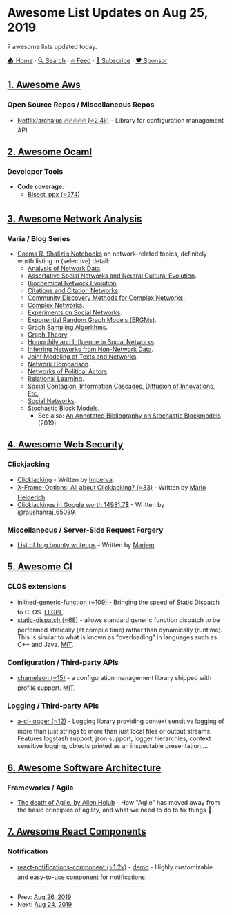 # Awesome List Updates on Aug 25, 2019

7 awesome lists updated today.

[🏠 Home](/README.md) · [🔍 Search](https://www.trackawesomelist.com/search/) · [🔥 Feed](https://www.trackawesomelist.com/rss.xml) · [📮 Subscribe](https://trackawesomelist.us17.list-manage.com/subscribe?u=d2f0117aa829c83a63ec63c2f&id=36a103854c) · [❤️  Sponsor](https://github.com/sponsors/theowenyoung)



## [1. Awesome Aws](/content/donnemartin/awesome-aws/README.md)

### Open Source Repos / Miscellaneous Repos

*   [Netflix/archaius :fire::fire::fire::fire::fire: (⭐2.4k)](https://github.com/Netflix/archaius) - Library for configuration management API.

## [2. Awesome Ocaml](/content/ocaml-community/awesome-ocaml/README.md)

### Developer Tools

*   **Code coverage**:
    *   [Bisect\_ppx (⭐274)](https://github.com/aantron/bisect_ppx)

## [3. Awesome Network Analysis](/content/briatte/awesome-network-analysis/README.md)

### Varia / Blog Series

*   [Cosma R. Shalizi’s Notebooks](http://bactra.org/notebooks) on network-related topics, definitely worth listing in (selective) detail:
    *   [Analysis of Network Data](http://bactra.org/notebooks/network-data-analysis.html).
    *   [Assortative Social Networks and Neutral Cultural Evolution](http://bactra.org/notebooks/neutral-cultural-networks.html).
    *   [Biochemical Network Evolution](http://bactra.org/notebooks/biochem-network-evol.html).
    *   [Citations and Citation Networks](http://bactra.org/notebooks/citations.html).
    *   [Community Discovery Methods for Complex Networks](http://bactra.org/notebooks/community-discovery.html).
    *   [Complex Networks](http://bactra.org/notebooks/complex-networks.html).
    *   [Experiments on Social Networks](http://bactra.org/notebooks/network-experiments.html).
    *   [Exponential Random Graph Models (ERGMs)](http://bactra.org/notebooks/ergms.html).
    *   [Graph Sampling Algorithms](http://bactra.org/notebooks/graph-sampling.html).
    *   [Graph Theory](http://bactra.org/notebooks/graph-theory.html).
    *   [Homophily and Influence in Social Networks](http://bactra.org/notebooks/homophily-vs-influence.html).
    *   [Inferring Networks from Non-Network Data](http://bactra.org/notebooks/inferring-networks.html).
    *   [Joint Modeling of Texts and Networks](http://bactra.org/notebooks/text-networks.html).
    *   [Network Comparison](http://bactra.org/notebooks/network-comparisons.html).
    *   [Networks of Political Actors](http://bactra.org/notebooks/networks-of-political-actors.html).
    *   [Relational Learning](http://bactra.org/notebooks/relational-learning.html).
    *   [Social Contagion, Information Cascades, Diffusion of Innovations, Etc.](http://bactra.org/notebooks/social-contagion.html)
    *   [Social Networks](http://bactra.org/notebooks/social-networks.html).
    *   [Stochastic Block Models](http://bactra.org/notebooks/stochastic-block-models.html).
        *   See also: [An Annotated Bibliography on Stochastic Blockmodels](https://www.alexpghayes.com/blog/an-annotated-bibliography-on-stochastic-block-models/) (2019).

## [4. Awesome Web Security](/content/qazbnm456/awesome-web-security/README.md)

### Clickjacking

*   [Clickjacking](https://www.imperva.com/learn/application-security/clickjacking/) - Written by [Imperva](https://www.imperva.com/).
*   [X-Frame-Options: All about Clickjacking? (⭐33)](https://github.com/cure53/Publications/blob/master/xfo-clickjacking.pdf?raw=true) - Written by [Mario Heiderich](http://www.slideshare.net/x00mario).
*   [Clickjackings in Google worth 14981.7$](https://medium.com/@raushanraj_65039/google-clickjacking-6a04132b918a) - Written by [@raushanraj\_65039](https://medium.com/@raushanraj_65039).

### Miscellaneous / Server-Side Request Forgery

*   [List of bug bounty writeups](https://pentester.land/list-of-bug-bounty-writeups.html) - Written by [Mariem](https://pentester.land/).

## [5. Awesome Cl](/content/CodyReichert/awesome-cl/README.md)

### CLOS extensions

*   [inlined-generic-function (⭐109)](https://github.com/guicho271828/inlined-generic-function) -
    Bringing the speed of Static Dispatch to CLOS. [LLGPL](http://opensource.franz.com/preamble.html).
*   [static-dispatch (⭐68)](https://github.com/alex-gutev/static-dispatch) - allows standard generic function dispatch to be performed statically (at compile time) rather than dynamically (runtime). This is similar to what is known as "overloading" in languages such as C++ and Java. [MIT](https://opensource.org/licenses/MIT).

### Configuration / Third-party APIs

*   [chameleon (⭐15)](https://github.com/sheepduke/chameleon/) - a configuration management library shipped with profile support. [MIT](https://opensource.org/licenses/MIT).

### Logging / Third-party APIs

*   [a-cl-logger (⭐12)](https://github.com/AccelerationNet/a-cl-logger) - Logging library providing context sensitive logging of more than just strings to more than just local files or output streams. Features logstash support, json support, logger hierarchies, context sensitive logging, objects printed as an inspectable presentation,…

## [6. Awesome Software Architecture](/content/simskij/awesome-software-architecture/README.md)

### Frameworks / Agile

*   [The death of Agile, by Allen Holub](https://www.youtube.com/watch?v=HZyRQ8Uhhmk\&feature=youtu.be) - How "Agile" has moved away from the basic principles of agility, and what we need to do to fix things 🎥.

## [7. Awesome React Components](/content/brillout/awesome-react-components/README.md)

### Notification

*   [react-notifications-component (⭐1.2k)](https://github.com/teodosii/react-notifications-component) - [demo](https://teodosii.github.io/react-notifications-component/) - Highly customizable and easy-to-use component for notifications.

---

- Prev: [Aug 26, 2019](/content/2019/08/26/README.md)
- Next: [Aug 24, 2019](/content/2019/08/24/README.md)